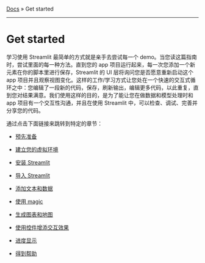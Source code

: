[Docs](/) » Get started

---

# Get started

学习使用 Streamlit 最简单的方式就是亲手去尝试每一个 demo。当您读这篇指南时，尝试里面的每一种方法。直到您的 app 项目运行起来，每一次您添加一个新元素在你的脚本里进行保存，Streamlit 的 UI 层将询问您是否愿意重新启动这个 app 项目并且观察视图变化。这样的工作/学习方式让您处在一个快速的交互式循环之中：您编辑了一段新的代码，保存，刷新输出，编辑更多代码，以此重复，直到您对结果满意。我们使用这样的目的，是为了能让您在做数据和模型处理时和 app 项目有一个交互性沟通，并且在使用 Streamlit 中，可以检查、调试、完善并分享您的代码。

通过点击下面链接来跳转到特定的章节：

+ [预先准备](1.%20预先准备.md)

+ [建立您的虚拟环境](2.%20建立您的虚拟环境.md)

+ [安装 Streamlit](3.%20安装%20Streamlit.md)

+ [导入 Streamlit](4.%20导入%20Streamlit.md)

+ [添加文本和数据](5.%20添加文本和数据)

+ [使用 magic](6.%20使用%20magic.md)

+ [生成图表和地图](7.%20生成图表和地图)

+ [使用控件增添交互效果](8.%20使用控件增添交互效果)

+ [进度显示](9.%20进度显示.md)

+ [得到帮助](10.%20得到帮助.md)